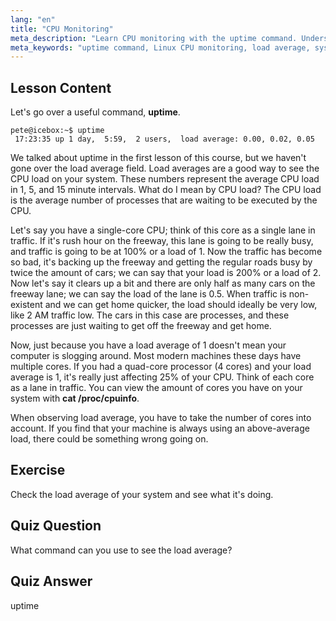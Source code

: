 ```yaml
---
lang: "en"
title: "CPU Monitoring"
meta_description: "Learn CPU monitoring with the uptime command. Understand load average, CPU usage, and how to interpret system performance for Linux beginners."
meta_keywords: "uptime command, Linux CPU monitoring, load average, system performance, Linux tutorial, beginner guide"
---
```


## Lesson Content

Let's go over a useful command, **uptime**.

```
pete@icebox:~$ uptime
 17:23:35 up 1 day,  5:59,  2 users,  load average: 0.00, 0.02, 0.05
```

We talked about uptime in the first lesson of this course, but we haven't gone over the load average field. Load averages are a good way to see the CPU load on your system. These numbers represent the average CPU load in 1, 5, and 15 minute intervals. What do I mean by CPU load? The CPU load is the average number of processes that are waiting to be executed by the CPU.

Let's say you have a single-core CPU; think of this core as a single lane in traffic. If it's rush hour on the freeway, this lane is going to be really busy, and traffic is going to be at 100% or a load of 1. Now the traffic has become so bad, it's backing up the freeway and getting the regular roads busy by twice the amount of cars; we can say that your load is 200% or a load of 2. Now let's say it clears up a bit and there are only half as many cars on the freeway lane; we can say the load of the lane is 0.5. When traffic is non-existent and we can get home quicker, the load should ideally be very low, like 2 AM traffic low. The cars in this case are processes, and these processes are just waiting to get off the freeway and get home.

Now, just because you have a load average of 1 doesn't mean your computer is slogging around. Most modern machines these days have multiple cores. If you had a quad-core processor (4 cores) and your load average is 1, it's really just affecting 25% of your CPU. Think of each core as a lane in traffic. You can view the amount of cores you have on your system with **cat /proc/cpuinfo**.

When observing load average, you have to take the number of cores into account. If you find that your machine is always using an above-average load, there could be something wrong going on.

## Exercise

Check the load average of your system and see what it's doing.

## Quiz Question

What command can you use to see the load average?

## Quiz Answer

uptime
